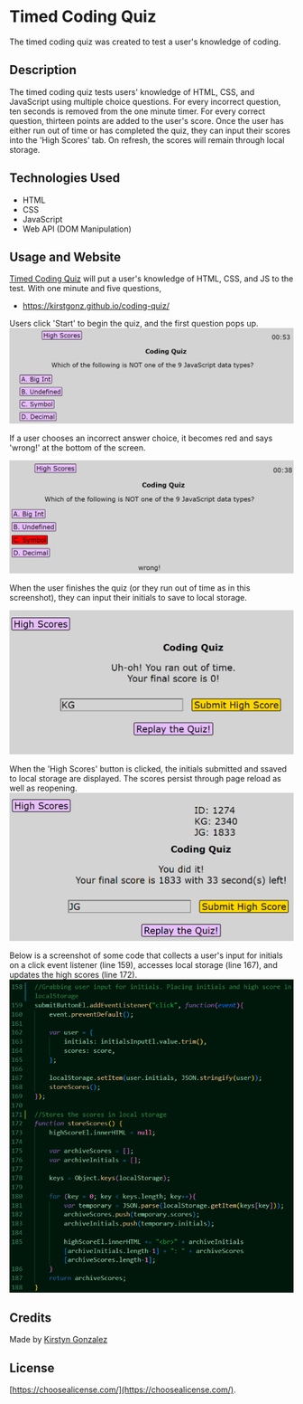 # Timed Coding Quiz

The timed coding quiz was created to test a user's knowledge of coding.

## Description

The timed coding quiz tests users' knowledge of HTML, CSS, and JavaScript using multiple choice questions. For every incorrect question, ten seconds is removed from the one minute timer. For every correct question, thirteen points are added to the user's score. Once the user has either run out of time or has completed the quiz, they can input their scores into the 'High Scores' tab. On refresh, the scores will remain through local storage.

## Technologies Used

- HTML
- CSS
- JavaScript
- Web API (DOM Manipulation)


## Usage and Website

[Timed Coding Quiz](https://kirstgonz.github.io/coding-quiz/) will put a user's knowledge of HTML, CSS, and JS to the test. With one minute and five questions, 

- https://kirstgonz.github.io/coding-quiz/

Users click 'Start' to begin the quiz, and the first question pops up.
![Question](assets/imgs/Question.png)

If a user chooses an incorrect answer choice, it becomes red and says 'wrong!' at the bottom of the screen.

![Wrong-question](assets/imgs/WrongQuestion.png)

When the user finishes the quiz (or they run out of time as in this screenshot), they can input their initials to save to local storage.

![Insert-initials](assets/imgs/FinalScore.png)

When the 'High Scores' button is clicked, the initials submitted and ssaved to local storage are displayed. The scores persist through page reload as well as reopening.
![variables-code](assets/imgs/HighScores.png)

Below is a screenshot of some code that collects a user's input for initials on a click event listener (line 159), accesses local storage (line 167), and updates the high scores (line 172). 
![High-score-code](assets/imgs/HighScoreLocalStorage.png)

## Credits

Made by [Kirstyn Gonzalez](https://github.com/kirstgonz)


## License

[https://choosealicense.com/](https://choosealicense.com/).